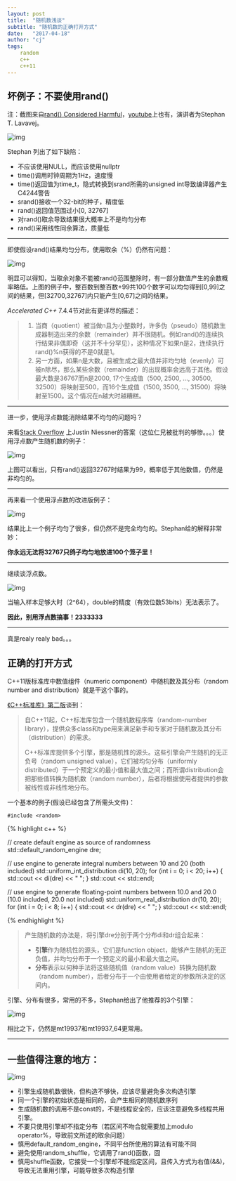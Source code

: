 ```yaml
---
layout: post
title:  "随机数浅谈"
subtitle: "随机数的正确打开方式"
date:   "2017-04-18" 
author: "cj"
tags:
    random
    c++
    c++11
---
```



## 坏例子：不要使用rand()
注：截图来自[rand() Considered Harmful](https://channel9.msdn.com/Events/GoingNative/2013/rand-Considered-Harmful)，[youtube](https://www.youtube.com/watch?v=LDPMpc-ENqY)上也有，演讲者为Stephan T. Lavavej。

![img](http://115.231.175.17/img/random/what_is_wroing_with_cstyle_code.png)

Stephan 列出了如下缺陷：
* 不应该使用NULL，而应该使用nullptr
* time()调用时钟周期为1Hz，速度慢
* time()返回值为time_t，隐式转换到srand所需的unsigned int导致编译器产生C4244警告
* srand()接收一个32-bit的种子，精度低
* rand()返回值范围过小[0, 32767]
* 对rand()取余导致结果很大概率上不是均匀分布
* rand()采用线性同余算法，质量低

---
即使假设rand()结果均匀分布，使用取余（%）仍然有问题：

![img](http://115.231.175.17/img/random/why_modulo_is_bad.png)

明显可以得知，当取余对象不能被rand()范围整除时，有一部分数值产生的余数概率略低。上图的例子中，整百数到整百数+99共100个数字可以均匀得到[0,99]之间的结果，但[32700,32767]内只能产生[0,67]之间的结果。

*Accelerated C++* 7.4.4节对此有更详尽的描述：
>1. 当商（quotient）被当做n且为小整数时，许多伪（pseudo）随机数生成器制造出来的余数（remainder）并不很随机。例如rand()的连续执行结果非偶即奇（这并不十分罕见），这种情况下如果n是2，连续执行rand()%n获得的不是0就是1。
>2. 另一方面，如果n是大数，且被生成之最大值并非均匀地（evenly）可被n除尽，那么某些余数（remainder）的出现概率会远高于其他。假设最大数是36767而n是2000, 17个生成值（500, 2500, ..., 30500, 32500）将映射至500，而16个生成值（1500, 3500, ..., 31500）将映射至1500。这个情况在n越大时越糟糕。




---
进一步，使用浮点数能消除结果不均匀的问题吗？

来看[Stack Overflow](http://stackoverflow.com/questions/4195958/how-do-i-scale-down-numbers-from-rand) 上Justin Niessner的答案（这位仁兄被批判的够惨。。。）使用浮点数产生随机数的例子：

![img](http://115.231.175.17/img/random/floating_point_treachery.png)

上图可以看出，只有rand()返回32767时结果为99，概率低于其他数值，仍然是非均匀的。

---
再来看一个使用浮点数的改进版例子：

![img](http://115.231.175.17/img/random/floating_point_double_treachery.png)

结果比上一个例子均匀了很多，但仍然不是完全均匀的。Stephan给的解释非常妙：

**你永远无法将32767只鸽子均匀地放进100个笼子里！**

---
继续谈浮点数。

![img](http://115.231.175.17/img/random/floating_point_triple_treachery.png)

当输入样本足够大时（2^64），double的精度（有效位数53bits）无法表示了。

**因此，别用浮点数搞事！2333333**


---
真是realy realy bad。。。

## 正确的打开方式
C++11版标准库中数值组件（numeric component）中随机数及其分布（random number and distribution）就是干这个事的。

[《C++标准库》第二版](https://item.jd.com/11706352.html?dist=jd)谈到：

>自C++11起，C++标准库包含一个随机数程序库（random-number library），提供众多class和type用来满足新手和专家对于随机数及其分布（distribution）的需求。
>
>C++标准库提供多个引擎，那是随机性的源头。这些引擎会产生随机的无正负号（random unsigned value），它们被均匀分布（uniformly distributed）于一个预定义的最小值和最大值之间；而所谓distribution会把那些值转换为随机数（random number），后者将根据使用者提供的参数被线性或非线性地分布。


一个基本的例子(假设已经包含了所需头文件)：

`
#include <random>
`

{% highlight c++ %}

// create default engine as source of randomness
std::default_random_engine dre;

// use engine to generate integral numbers between 10 and 20 (both included)
std::uniform_int_distribution<int> di(10, 20);
for (int i = 0; i < 20; i++) {
    std::cout << di(dre) << " ";
}
std::cout << std::endl;

// use engine to generate floating-point numbers between 10.0 and 20.0 (10.0 included, 20.0 not included)
std::uniform_real_distribution<double> dr(10, 20);
for (int i = 0; i < 8; i++) {
    std::cout << dr(dre) << " ";
}
std::cout << std::endl;

{% endhighlight %}

>产生随机数的办法是，将引擎dre分别于两个分布di和dr组合起来：
>* **引擎**作为随机性的源头，它们是function object，能够产生随机的无正负值，并均匀分布于一个预定义的最小和最大值之间。
>* **分布**表示以何种手法将这些随机值（random value）转换为随机数（random number），后者分布于一个由使用者给定的参数所决定的区间内。


引擎、分布有很多，常用的不多，Stephan给出了他推荐的3个引擎：

![img](http://115.231.175.17/img/random/uniform_random_number_generators.png)

相比之下，仍然是mt19937和mt19937_64更常用。

---
## 一些值得注意的地方：

![img](http://115.231.175.17/img/random/random_notes.png)

* 引擎生成随机数很快，但构造不够快，应该尽量避免多次构造引擎
* 同一个引擎的初始状态是相同的，会产生相同的随机数序列
* 生成随机数的调用不是const的，不是线程安全的，应该注意避免多线程共用引擎。
* 不要只使用引擎却不指定分布（若区间不吻合就需要加上modulo operator%，导致前文所述的取余问题）
* 慎用default_random_engine，不同平台所使用的算法有可能不同
* 避免使用random_shuffle，它调用了rand()函数，囧
* 慎用shuffle函数，它接受一个引擎却不能指定区间，且传入方式为右值(&&)，导致无法重用引擎，可能导致多次构造引擎
